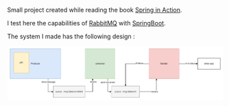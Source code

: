 Small project created while reading the book [Spring in Action](https://www.manning.com/books/spring-in-action-fifth-edition).

I test here the capabilities of [RabbitMQ](https://www.rabbitmq.com/) with [SpringBoot](https://spring.io/projects/spring-boot).

The system I made has the following design : 

![](system.png)